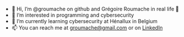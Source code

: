 - 👋 Hi, I’m @groumache on github and Grégoire Roumache in real life 🙂
- 👀 I’m interested in programming and cybersecurity
- 🌱 I’m currently learning cybersecurity at Hénallux in Belgium
- 📫 You can reach me at groumache@gmail.com or on [LinkedIn](https://www.linkedin.com/in/gr%C3%A9goire-roumache-6162651b9/)

<!---
groumache/groumache is a ✨ special ✨ repository because its `README.md` (this file) appears on your GitHub profile.
You can click the Preview link to take a look at your changes.
--->
